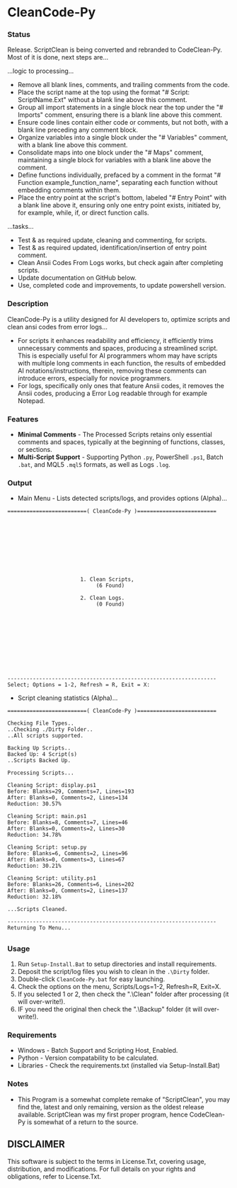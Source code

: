 # CleanCode-Py

### Status
Release. ScriptClean is being converted and rebranded to CodeClean-Py. Most of it is done, next steps are...

...logic to processing...
- Remove all blank lines, comments, and trailing comments from the code.
- Place the script name at the top using the format "# Script: ScriptName.Ext" without a blank line above this comment.
- Group all import statements in a single block near the top under the "# Imports" comment, ensuring there is a blank line above this comment.
- Ensure code lines contain either code or comments, but not both, with a blank line preceding any comment block.
- Organize variables into a single block under the "# Variables" comment, with a blank line above this comment.
- Consolidate maps into one block under the "# Maps" comment, maintaining a single block for variables with a blank line above the comment.
- Define functions individually, prefaced by a comment in the format "# Function example_function_name", separating each function without embedding comments within them.
- Place the entry point at the script's bottom, labeled "# Entry Point" with a blank line above it, ensuring only one entry point exists, initiated by, for example, while, if, or direct function calls.

...tasks...
- Test & as required update, cleaning and commenting, for scripts.
- Test & as required updated, identification/insertion of entry point comment.
- Clean Ansii Codes From Logs works, but check again after completing scripts.
- Update documentation on GitHub below.
- Use, completed code and improvements, to update powershell version.

### Description
CleanCode-Py is a utility designed for AI developers to, optimize scripts and clean ansi codes from error logs...
- For scripts it enhances readability and efficiency, it efficiently trims unnecessary comments and spaces, producing a streamlined script. This is especially useful for AI programmers whom may have scripts with multiple long comments in each function, the results of embedded AI notations/instructions, therein, removing these comments can introduce errors, especially for novice programmers.
- For logs, specifically only ones that feature Ansii codes, it removes the Ansii codes, producing a Error Log readable through for example Notepad.

### Features
- **Minimal Comments** - The Processed Scripts retains only essential comments and spaces, typically at the beginning of functions, classes, or sections.
- **Multi-Script Support** -  Supporting Python `.py`, PowerShell `.ps1`, Batch `.bat`, and MQL5 `.mql5` formats, as well as Logs `.log`.

### Output
- Main Menu - Lists detected scripts/logs, and provides options (Alpha)...
```
=========================( CleanCode-Py )=========================










                       1. Clean Scripts,
                            (6 Found)

                       2. Clean Logs.
                            (0 Found)











------------------------------------------------------------------
Select; Options = 1-2, Refresh = R, Exit = X:

```
- Script cleaning statistics (Alpha)...
```
=========================( CleanCode-Py )=========================

Checking File Types..
..Checking ./Dirty Folder..
..All scripts supported.

Backing Up Scripts..
Backed Up: 4 Script(s)
..Scripts Backed Up.

Processing Scripts...

Cleaning Script: display.ps1
Before: Blanks=29, Comments=7, Lines=193
After: Blanks=0, Comments=2, Lines=134
Reduction: 30.57%

Cleaning Script: main.ps1
Before: Blanks=8, Comments=7, Lines=46
After: Blanks=0, Comments=2, Lines=30
Reduction: 34.78%

Cleaning Script: setup.py
Before: Blanks=6, Comments=2, Lines=96
After: Blanks=0, Comments=3, Lines=67
Reduction: 30.21%

Cleaning Script: utility.ps1
Before: Blanks=26, Comments=6, Lines=202
After: Blanks=0, Comments=2, Lines=137
Reduction: 32.18%

...Scripts Cleaned.

------------------------------------------------------------------
Returning To Menu...

```

##

### Usage
1. Run `Setup-Install.Bat` to setup directories and install requirements.
1. Deposit the script/log files you wish to clean in the `.\Dirty` folder.
2. Double-click `CleanCode-Py.bat` for easy launching.
3. Check the options on the menu, Scripts/Logs=1-2, Refresh=R, Exit=X.
4. If you selected 1 or 2, then check the ".\Clean" folder after processing  (it will over-write!).
5. IF you need the original then check the ".\Backup" folder (it will over-write!).

### Requirements
- Windows - Batch Support and Scripting Host, Enabled.
- Python - Version compatability to be calculated.
- Libraries - Check the requirements.txt (installed via Setup-Install.Bat)

### Notes
- This Program is a somewhat complete remake of "ScriptClean", you may find the, latest and only remaining, version as the oldest release available. ScriptClean was my first proper program, hence CodeClean-Py is somewhat of a return to the source.

## DISCLAIMER
This software is subject to the terms in License.Txt, covering usage, distribution, and modifications. For full details on your rights and obligations, refer to License.Txt.
